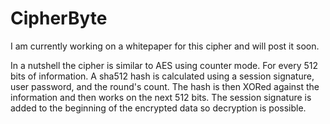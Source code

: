# CipherByte

I am currently working on a whitepaper for this cipher and will post it soon.

In a nutshell the cipher is similar to AES using counter mode. For every 512 bits of information. A sha512 hash is calculated using a session signature, user password, and the round's count. The hash is then XORed against the information and then works on the next 512 bits. The session signature is added to the beginning of the encrypted data so decryption is possible.
